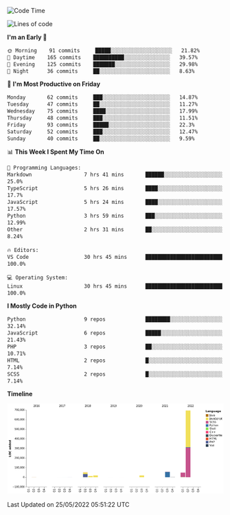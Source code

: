 <!--START_SECTION:waka-->
![Code Time](http://img.shields.io/badge/Code%20Time-0%20secs-blue)

![Lines of code](https://img.shields.io/badge/From%20Hello%20World%20I%27ve%20Written-903%20Thousand%20lines%20of%20code-blue)

**I'm an Early 🐤** 

```text
🌞 Morning    91 commits     █████░░░░░░░░░░░░░░░░░░░░   21.82% 
🌆 Daytime    165 commits    ██████████░░░░░░░░░░░░░░░   39.57% 
🌃 Evening    125 commits    ███████░░░░░░░░░░░░░░░░░░   29.98% 
🌙 Night      36 commits     ██░░░░░░░░░░░░░░░░░░░░░░░   8.63%

```
📅 **I'm Most Productive on Friday** 

```text
Monday       62 commits     ███░░░░░░░░░░░░░░░░░░░░░░   14.87% 
Tuesday      47 commits     ██░░░░░░░░░░░░░░░░░░░░░░░   11.27% 
Wednesday    75 commits     ████░░░░░░░░░░░░░░░░░░░░░   17.99% 
Thursday     48 commits     ███░░░░░░░░░░░░░░░░░░░░░░   11.51% 
Friday       93 commits     █████░░░░░░░░░░░░░░░░░░░░   22.3% 
Saturday     52 commits     ███░░░░░░░░░░░░░░░░░░░░░░   12.47% 
Sunday       40 commits     ██░░░░░░░░░░░░░░░░░░░░░░░   9.59%

```


📊 **This Week I Spent My Time On** 

```text
💬 Programming Languages: 
Markdown                 7 hrs 41 mins       ██████░░░░░░░░░░░░░░░░░░░   25.0% 
TypeScript               5 hrs 26 mins       ████░░░░░░░░░░░░░░░░░░░░░   17.7% 
JavaScript               5 hrs 24 mins       ████░░░░░░░░░░░░░░░░░░░░░   17.57% 
Python                   3 hrs 59 mins       ███░░░░░░░░░░░░░░░░░░░░░░   12.99% 
Other                    2 hrs 31 mins       ██░░░░░░░░░░░░░░░░░░░░░░░   8.24%

🔥 Editors: 
VS Code                  30 hrs 45 mins      █████████████████████████   100.0%

💻 Operating System: 
Linux                    30 hrs 45 mins      █████████████████████████   100.0%

```

**I Mostly Code in Python** 

```text
Python                   9 repos             ████████░░░░░░░░░░░░░░░░░   32.14% 
JavaScript               6 repos             █████░░░░░░░░░░░░░░░░░░░░   21.43% 
PHP                      3 repos             ██░░░░░░░░░░░░░░░░░░░░░░░   10.71% 
HTML                     2 repos             █░░░░░░░░░░░░░░░░░░░░░░░░   7.14% 
SCSS                     2 repos             █░░░░░░░░░░░░░░░░░░░░░░░░   7.14%

```


**Timeline**

![Chart not found](https://raw.githubusercontent.com/telesoho/telesoho/master/charts/bar_graph.png) 


 Last Updated on 25/05/2022 05:51:22 UTC
<!--END_SECTION:waka-->


<!--
**telesoho/telesoho** is a ✨ _special_ ✨ repository because its `README.md` (this file) appears on your GitHub profile.

Here are some ideas to get you started:

- 🔭 I’m currently working on ...
- 🌱 I’m currently learning ...
- 👯 I’m looking to collaborate on ...
- 🤔 I’m looking for help with ...
- 💬 Ask me about ...
- 📫 How to reach me: ...
- 😄 Pronouns: ...
- ⚡ Fun fact: ...
-->
